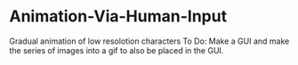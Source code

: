 # Animation-Via-Human-Input
Gradual animation of low resolotion characters
To Do: Make a GUI and make the series of images into a gif to also be placed in the GUI.

